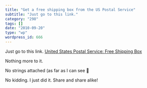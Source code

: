 ```yaml
---
title: "Get a free shipping box from the US Postal Service"
subtitle: "Just go to this link."
category: "298"
tags: []
date: "2010-09-20"
type: "wp"
wordpress_id: 666
---
```

Just go to this link.
[United States Postal Service: Free Shipping Box](http://prioritymail.com/boxes102)

Nothing more to it.

No strings attached (as far as I can see 🙂

No kidding. I just did it. Share and share alike!